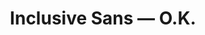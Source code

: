 ---
layout: bookmark
title: Inclusive Sans — O.K.
tags:
  - Bookmarks
  - Typefaces
  - Accessibility
created: '2025-02-07T01:27:58.724Z'
modified: '2025-02-07T01:28:40.824Z'
link: https://www.oliviaking.com/inclusivesans/feature
id: 965912387
excerpt: >-
  Inclusive Sans is a text typeface designed for legibility and readability.
  It’s available as an Open Source project, free for use on Google Fonts.
image: >-
  http://static1.squarespace.com/static/6729a539ee468b0e499215ee/6729adbd5a5c91783ed4e0a5/6729adbd5a5c91783ed4e0a6/1738711725238/Inclusive_Sans_Overview.gif?format=1500w
---